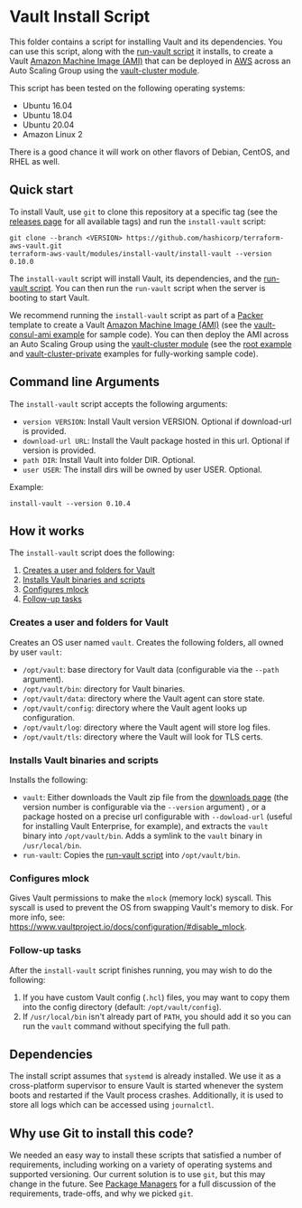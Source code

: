 # Vault Install Script

This folder contains a script for installing Vault and its dependencies. You can use this script, along with the
[run-vault script](https://github.com/hashicorp/terraform-aws-vault/tree/master/modules/run-vault) it installs, to create a Vault [Amazon Machine Image
(AMI)](http://docs.aws.amazon.com/AWSEC2/latest/UserGuide/AMIs.html) that can be deployed in
[AWS](https://aws.amazon.com/) across an Auto Scaling Group using the [vault-cluster module](https://github.com/hashicorp/terraform-aws-vault/tree/master/modules/vault-cluster).

This script has been tested on the following operating systems:

* Ubuntu 16.04
* Ubuntu 18.04
* Ubuntu 20.04
* Amazon Linux 2

There is a good chance it will work on other flavors of Debian, CentOS, and RHEL as well.



## Quick start

To install Vault, use `git` to clone this repository at a specific tag (see the [releases page](../../../../releases)
for all available tags) and run the `install-vault` script:

```
git clone --branch <VERSION> https://github.com/hashicorp/terraform-aws-vault.git
terraform-aws-vault/modules/install-vault/install-vault --version 0.10.0
```

The `install-vault` script will install Vault, its dependencies, and the [run-vault script](https://github.com/hashicorp/terraform-aws-vault/tree/master/modules/run-vault).
You can then run the `run-vault` script when the server is booting to start Vault.

We recommend running the `install-vault` script as part of a [Packer](https://www.packer.io/) template to create a
Vault [Amazon Machine Image (AMI)](http://docs.aws.amazon.com/AWSEC2/latest/UserGuide/AMIs.html) (see the
[vault-consul-ami example](https://github.com/hashicorp/terraform-aws-vault/tree/master/examples/vault-consul-ami) for sample code). You can then deploy the AMI across an Auto
Scaling Group using the [vault-cluster module](https://github.com/hashicorp/terraform-aws-vault/tree/master/modules/vault-cluster) (see the
[root example](https://github.com/hashicorp/terraform-aws-vault/tree/master/examples/root-example) and [vault-cluster-private](https://github.com/hashicorp/terraform-aws-vault/tree/master/examples/vault-cluster-private)
examples for fully-working sample code).




## Command line Arguments

The `install-vault` script accepts the following arguments:

* `version VERSION`: Install Vault version VERSION. Optional if download-url is provided.
* `download-url URL`: Install the Vault package hosted in this url. Optional if version is provided.
* `path DIR`: Install Vault into folder DIR. Optional.
* `user USER`: The install dirs will be owned by user USER. Optional.

Example:

```
install-vault --version 0.10.4
```



## How it works

The `install-vault` script does the following:

1. [Creates a user and folders for Vault](#create-a-user-and-folders-for-vault)
1. [Installs Vault binaries and scripts](#install-vault-binaries-and-scripts)
1. [Configures mlock](#configure-mlock)
1. [Follow-up tasks](#follow-up-tasks)


### Creates a user and folders for Vault

Creates an OS user named `vault`. Creates the following folders, all owned by user `vault`:

* `/opt/vault`: base directory for Vault data (configurable via the `--path` argument).
* `/opt/vault/bin`: directory for Vault binaries.
* `/opt/vault/data`: directory where the Vault agent can store state.
* `/opt/vault/config`: directory where the Vault agent looks up configuration.
* `/opt/vault/log`: directory where the Vault agent will store log files.
* `/opt/vault/tls`: directory where the Vault will look for TLS certs.


### Installs Vault binaries and scripts

Installs the following:

* `vault`: Either downloads the Vault zip file from the [downloads page](https://www.vaultproject.io/downloads.html) (the
  version number is configurable via the `--version` argument) , or a package hosted on a precise url configurable with `--dowload-url`
  (useful for installing Vault Enterprise, for example), and extracts the `vault` binary into `/opt/vault/bin`. Adds a
  symlink to the `vault` binary in `/usr/local/bin`.
* `run-vault`: Copies the [run-vault script](https://github.com/hashicorp/terraform-aws-vault/tree/master/modules/run-vault) into `/opt/vault/bin`.


### Configures mlock

Gives Vault permissions to make the `mlock` (memory lock) syscall. This syscall is used to prevent the OS from swapping
Vault's memory to disk. For more info, see: https://www.vaultproject.io/docs/configuration/#disable_mlock.


### Follow-up tasks

After the `install-vault` script finishes running, you may wish to do the following:

1. If you have custom Vault config (`.hcl`) files, you may want to copy them into the config directory (default:
   `/opt/vault/config`).
1. If `/usr/local/bin` isn't already part of `PATH`, you should add it so you can run the `vault` command without
   specifying the full path.



## Dependencies

The install script assumes that `systemd` is already installed.  We use it as a cross-platform supervisor to ensure Vault is started
whenever the system boots and restarted if the Vault process crashes.  Additionally, it is used to store all logs which can be accessed
using `journalctl`.



## Why use Git to install this code?

We needed an easy way to install these scripts that satisfied a number of requirements, including working on a variety
of operating systems and supported versioning. Our current solution is to use `git`, but this may change in the future.
See [Package Managers](https://github.com/hashicorp/terraform-aws-consul/blob/master/_docs/package-managers.md) for
a full discussion of the requirements, trade-offs, and why we picked `git`.
